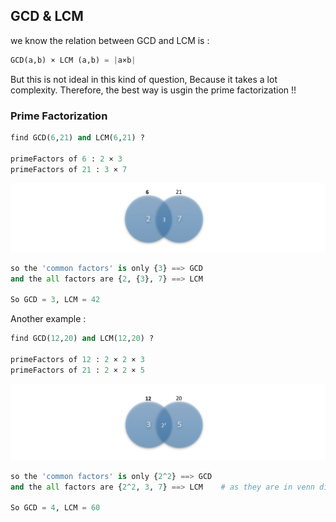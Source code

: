 ## GCD & LCM

we know the relation between GCD and LCM is : 
```python
GCD(a,b) × LCM (a,b) = |a×b|
```
But this is not ideal in this kind of question, Because it takes a lot complexity. 
Therefore, the best way is usgin the prime factorization !! 

### Prime Factorization
 
```python
find GCD(6,21) and LCM(6,21) ? 

primeFactors of 6 : 2 × 3 
primeFactors of 21 : 3 × 7 
```
![](/PF1.PNG)
```python
so the 'common factors' is only {3} ==> GCD 
and the all factors are {2, {3}, 7} ==> LCM

So GCD = 3, LCM = 42
```
Another example :
```python
find GCD(12,20) and LCM(12,20) ? 

primeFactors of 12 : 2 × 2 × 3 
primeFactors of 21 : 2 × 2 × 5 
```
![](/PF2.PNG)
```python
so the 'common factors' is only {2^2} ==> GCD 
and the all factors are {2^2, 3, 7} ==> LCM    # as they are in venn diagram

So GCD = 4, LCM = 60
```
